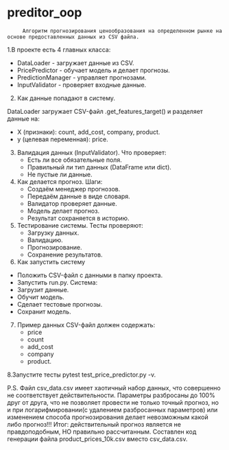 ﻿# preditor_oop

         Aлгоритм прогнозирования ценообразования на определенном рынке на основе предоставленных данных из CSV файла.
     
1.В проекте есть 4 главных класса:

  - DataLoader - загружает данные из CSV.
  - PricePredictor - обучает модель и делает прогнозы.
  - PredictionManager - управляет прогнозами.
  - InputValidator - проверяет входные данные.
    

2. Как данные попадают в систему.

 DataLoader загружает CSV-файл
 .get_features_target() и разделяет данные на:
  - X (признаки): count, add_cost, company, product.
  - y (целевая переменная): price.

3. Валидация данных (InputValidator).
Что проверяет:
   - Есть ли все обязательные поля.
   - Правильный ли тип данных (DataFrame или dict).
   - Не пустые ли данные.
4. Как делается прогноз.
  Шаги:
     - Создаём менеджер прогнозов.
     - Передаём данные в виде словаря.
     - Валидатор проверяет данные.
     - Модель делает прогноз.
     - Результат сохраняется в историю.
5. Тестирование системы.
  Тесты проверяют:
     - Загрузку данных.
     - Валидацию.
     - Прогнозирование.
     - Сохранение результатов.
6. Как запустить систему
  - Положить CSV-файл с данными в папку проекта.
  - Запустить run.py.
  Система:
  - Загрузит данные.
  - Обучит модель.
  - Сделает тестовые прогнозы.
  - Сохранит модель.
7. Пример данных
  CSV-файл должен содержать:
   - price
   - count
   - add_cost
   - company
   - product. 

8.Запустите тесты pytest test_price_predictor.py -v.

P.S. Файл csv_data.csv имеет хаотичный набор данных, что совершенно не соответствует действительности. 
Параметры разбросаны до 100% друг от друга, что не позволяет провести не только точный прогноз,
но и при логарифмировании(с удалением разбросанных параметров) или изменением способа прогнозирования
делает невозможным какой либо прогноз!!! Итог: действительный прогноз является не правдоподобным,
НО правильно рассчитанным. Составлен код генерации файла product_prices_10k.csv вместо сsv_data.csv.

